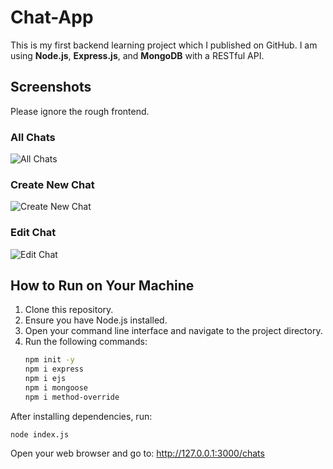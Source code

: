 # Chat-App

This is my first backend learning project which I published on GitHub. I am using **Node.js**, **Express.js**, and **MongoDB** with a RESTful API.

## Screenshots
Please ignore the rough frontend.

### All Chats
![All Chats](https://github.com/JaiminPatel345/Chat-App/assets/124363976/2a29e2da-f947-4c59-ba0a-64c808d09016)

### Create New Chat
![Create New Chat](https://github.com/JaiminPatel345/Chat-App/assets/124363976/4367cada-3c9b-4959-8dfb-3839602384bd)

### Edit Chat
![Edit Chat](https://github.com/JaiminPatel345/Chat-App/assets/124363976/a570c2bd-dff3-48bc-b757-f21fa5bcfbc1)

## How to Run on Your Machine
1. Clone this repository.
2. Ensure you have Node.js installed.
3. Open your command line interface and navigate to the project directory.
4. Run the following commands:
   ```bash
   npm init -y
   npm i express
   npm i ejs
   npm i mongoose
   npm i method-override
   
After installing dependencies, run:
  
    node index.js

Open your web browser and go to: http://127.0.0.1:3000/chats
